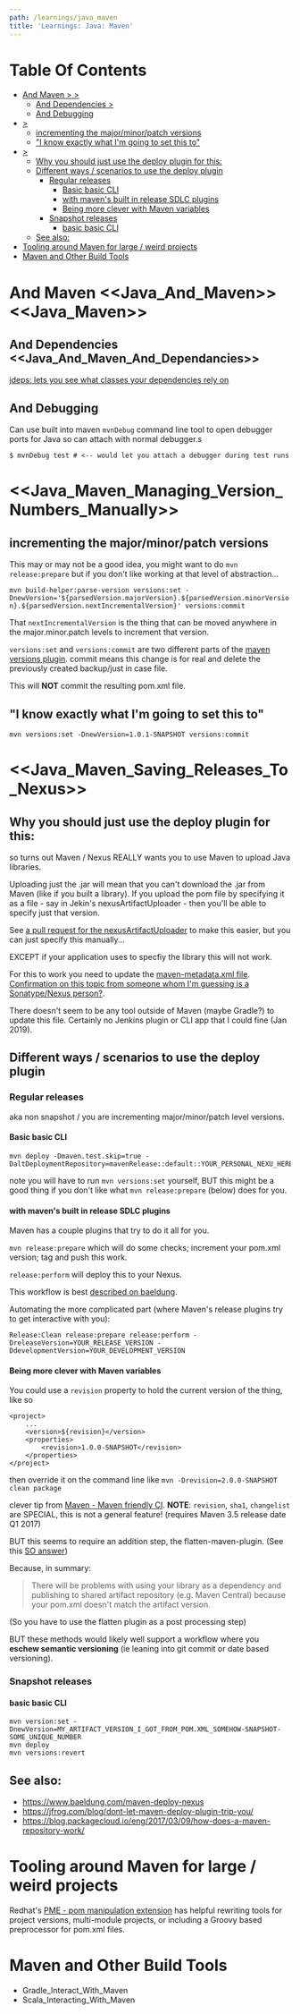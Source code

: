 ```yaml
---
path: /learnings/java_maven
title: 'Learnings: Java: Maven'
---
```

# Table Of Contents

<!-- toc -->

- [And Maven > >](#and-maven--)
  * [And Dependencies >](#and-dependencies-)
  * [And Debugging](#and-debugging)
- [>](#)
  * [incrementing the major/minor/patch versions](#incrementing-the-majorminorpatch-versions)
  * ["I know exactly what I'm going to set this to"](#i-know-exactly-what-im-going-to-set-this-to)
- [>](#)
  * [Why you should just use the deploy plugin for this:](#why-you-should-just-use-the-deploy-plugin-for-this)
  * [Different ways / scenarios to use the deploy plugin](#different-ways--scenarios-to-use-the-deploy-plugin)
    + [Regular releases](#regular-releases)
      - [Basic basic CLI](#basic-basic-cli)
      - [with maven's built in release SDLC plugins](#with-mavens-built-in-release-sdlc-plugins)
      - [Being more clever with Maven variables](#being-more-clever-with-maven-variables)
    + [Snapshot releases](#snapshot-releases)
      - [basic basic CLI](#basic-basic-cli)
  * [See also:](#see-also)
- [Tooling around Maven for large / weird projects](#tooling-around-maven-for-large--weird-projects)
- [Maven and Other Build Tools](#maven-and-other-build-tools)

<!-- tocstop -->

# And Maven <<Java_And_Maven>> <<Java_Maven>>

## And Dependencies <<Java_And_Maven_And_Dependancies>>

[jdeps: lets you see what classes your dependencies rely on](http://marxsoftware.blogspot.com/2014/03/jdeps.html)

## And Debugging

Can use built into maven `mvnDebug` command line tool to open debugger ports for Java so can attach with normal debugger.s

    $ mvnDebug test # <-- would let you attach a debugger during test runs

# <<Java_Maven_Managing_Version_Numbers_Manually>>

## incrementing the major/minor/patch versions

This may or may not be a good idea, you might want to do `mvn release:prepare` but if you don't like working at that level of abstraction...

`mvn build-helper:parse-version versions:set -DnewVersion='${parsedVersion.majorVersion}.${parsedVersion.minorVersion}.${parsedVersion.nextIncrementalVersion}' versions:commit`

That `nextIncrementalVersion` is the thing that can be moved anywhere in the major.minor.patch levels to increment that version.

`versions:set` and `versions:commit` are two different parts of the [maven versions plugin](https://www.mojohaus.org/versions-maven-plugin/usage.html). commit means this change is for real and delete the previously created backup/just in case file.

This will **NOT** commit the resulting pom.xml file.

## "I know exactly what I'm going to set this to"

`mvn versions:set -DnewVersion=1.0.1-SNAPSHOT versions:commit`


# <<Java_Maven_Saving_Releases_To_Nexus>>

## Why you should just use the deploy plugin for this:

so turns out Maven / Nexus REALLY wants you to use Maven to upload Java libraries.

Uploading just the .jar will mean that you can't download the .jar from Maven (like if you built a library).
If you upload the pom file by specifying it as a file - say in Jekin's nexusArtifactUploader - then you'll be able to specify just that version.

See [a pull request for the nexusArtifactUploader](https://github.com/jenkinsci/nexus-artifact-uploader-plugin/pull/13) to make this easier, but you can just specify this manually...

EXCEPT if your application uses to specfiy the library this will not work.

For this to work you need to update the [maven-metadata.xml file](http://maven.apache.org/ref/3.2.5/maven-repository-metadata/repository-metadata.html). [Confirmation on this topic from someone whom I'm guessing is a Sonatype/Nexus person?](https://support.sonatype.com/hc/en-us/articles/213465818/comments/203642978).

There doesn't seem to be any tool outside of Maven (maybe Gradle?) to update this file. Certainly no Jenkins plugin or CLI app that I could fine (Jan 2019).

## Different ways / scenarios to use the deploy plugin

### Regular releases

aka non snapshot / you are incrementing major/minor/patch level versions.

#### Basic basic CLI

    mvn deploy -Dmaven.test.skip=true -DaltDeploymentRepository=mavenRelease::default::YOUR_PERSONAL_NEXU_HERE

note you will have to run `mvn versions:set` yourself, BUT this might be a good thing if you don't like what `mvn release:prepare` (below) does for you.

#### with maven's built in release SDLC plugins

Maven has a couple plugins that try to do it all for you.

`mvn release:prepare` which will do some checks; increment your pom.xml version; tag and push this work.

`release:perform` will deploy this to your Nexus.

This workflow is best [described on baeldung](https://www.baeldung.com/maven-release-nexus).

Automating the more complicated part (where Maven's release plugins try to get interactive with you):

    Release:Clean release:prepare release:perform -DreleaseVersion=YOUR_RELEASE_VERSION -DdevelopmentVersion=YOUR_DEVELOPMENT_VERSION

#### Being more clever with Maven variables

You could use a `revision` property to hold the current version of the thing, like so

    <project>
        ...
        <version>${revision}</version>
        <properties>
            <revision>1.0.0-SNAPSHOT</revision>
        </properties>
    </project>

then override it on the command line like `mvn -Drevision=2.0.0-SNAPSHOT clean package`

clever tip from [Maven - Maven friendly CI](https://maven.apache.org/maven-ci-friendly.html). **NOTE**: `revision`, `sha1`, `changelist` are SPECIAL, this is not a general feature! (requires Maven 3.5 release date Q1 2017)

BUT this seems to require an addition step, the flatten-maven-plugin. (See this [SO answer](https://stackoverflow.com/a/60615450))

Because, in summary:

> There will be problems with using your library as a dependency and publishing to shared artifact repository (e.g. Maven Central) because your pom.xml doesn't match the artifact version.

(So you have to use the flatten plugin as a post processing step)

BUT these methods would likely well support a workflow where you **eschew semantic versioning** (ie leaning into git commit or date based versioning).

### Snapshot releases

#### basic basic CLI

    mvn version:set -DnewVersion=MY_ARTIFACT_VERSION_I_GOT_FROM_POM.XML_SOMEHOW-SNAPSHOT-SOME_UNIQUE_NUMBER
    mvn deploy
    mvn versions:revert


## See also:

  * https://www.baeldung.com/maven-deploy-nexus
  * https://jfrog.com/blog/dont-let-maven-deploy-plugin-trip-you/
  * https://blog.packagecloud.io/eng/2017/03/09/how-does-a-maven-repository-work/


# Tooling around Maven for large / weird projects

Redhat's [PME - pom manipulation extension](https://release-engineering.github.io/pom-manipulation-ext/) has helpful rewriting tools for project versions, multi-module projects, or including a Groovy based preprocessor for pom.xml files.

# Maven and Other Build Tools

  * Gradle_Interact_With_Maven
  * Scala_Interacting_With_Maven

